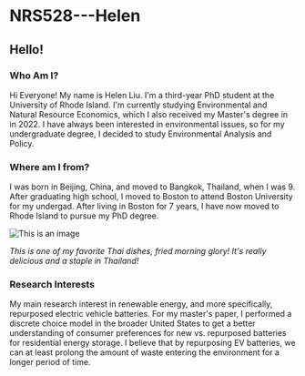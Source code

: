 # NRS528---Helen

## Hello!

### Who Am I?

Hi Everyone! My name is Helen Liu. I'm a third-year PhD student at the University of Rhode Island. I'm currently studying Environmental and Natural Resource Economics, which I also received my Master's degree in in 2022. I have always been interested in environmental issues, so for my undergraduate degree, I decided to study Environmental Analysis and Policy. 

### Where am I from?

I was born in Beijing, China, and moved to Bangkok, Thailand, when I was 9. After graduating high school, I moved to Boston to attend Boston University for my undergad. After living in Boston for 7 years, I have now moved to Rhode Island to pursue my PhD degree. 

![This is an image](https://cdn.foodaciously.com/static/recipes/333cf710-de91-4b63-9b33-929e640813c7/pad-pak-boong-thai-fried-morning-glory-9b21905160d70354dec8cdaab7aa5202-960-q70.jpg)

_This is one of my favorite Thai dishes, fried morning glory! It's really delicious and a staple in Thailand!_

### Research Interests

My main research interest in renewable energy, and more specifically, repurposed electric vehicle batteries. For my master's paper, I performed a discrete choice model in the broader United States to get a better understanding of consumer preferences for new vs. repurposed batteries for residential energy storage. I believe that by repurposing EV batteries, we can at least prolong the amount of waste entering the environment for a longer period of time. 
